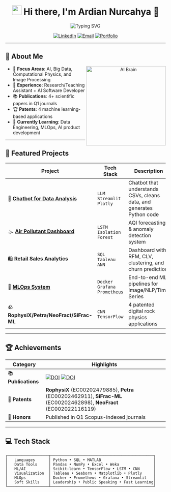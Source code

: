 <h1 align="center">
  <img src="https://media.giphy.com/media/hvRJCLFzcasrR4ia7z/giphy.gif" width="30px"/> 
  Hi there, I'm Ardian Nurcahya 👋
</h1>

<p align="center">
  <img src="https://readme-typing-svg.demolab.com?font=Fira+Code&weight=500&size=22&duration=3000&pause=1000&color=58A6FF&center=true&vCenter=true&width=500&lines=AI+Developer+%E2%80%A2+Data+Scientist;MLOps+Learner+%E2%80%A2+Open+Source+Enthusiast" alt="Typing SVG" />
</p>

<div align="center">
  
[![LinkedIn](https://img.shields.io/badge/LinkedIn-0077B5?style=for-the-badge&logo=linkedin&logoColor=white)](https://linkedin.com/in/ardiannurcahya436)
[![Email](https://img.shields.io/badge/Gmail-D14836?style=for-the-badge&logo=gmail&logoColor=white)](mailto:ardiannurcahya436@gmail.com)
[![Portfolio](https://img.shields.io/badge/Portfolio-4285F4?style=for-the-badge&logo=google-chrome&logoColor=white)](https://sites.google.com/view/ardianportofolio)
  
</div>

---

## 🧠 **About Me**

<p align="center">
  <img src="https://github.com/ardiannurcahya/ardiannurcahya/blob/main/ai-brain.gif?raw=true" width="250" align="right" alt="AI Brain">
</p>

- 🔬 **Focus Areas**: AI, Big Data, Computational Physics, and Image Processing  
- 💼 **Experience**: Research/Teaching Assistant + AI Software Developer  
- 📚 **Publications**: 4+ scientific papers in Q1 journals  
- 🏆 **Patents**: 4 machine learning-based applications  
- 🌱 **Currently Learning**: Data Engineering, MLOps, AI product development  

---

## 🚀 **Featured Projects**

<div align="center">

| Project | Tech Stack | Description |
|---------|------------|-------------|
| 🧠 **[Chatbot for Data Analysis](https://sites.google.com/view/ardianportofolio/projects/chatbot-data-analysis-coder)** | `LLM` `Streamlit` `Plotly` | Chatbot that understands CSVs, cleans data, and generates Python code |
| 🌫️ **[Air Pollutant Dashboard](https://sites.google.com/view/ardianportofolio/Retail-Sales-Analysis/on-going-air-pollutant-monitoring)** | `LSTM` `Isolation Forest` | AQI forecasting & anomaly detection system |
| 🛍️ **[Retail Sales Analytics](https://sites.google.com/view/ardianportofolio/Retail-Sales-Analysis/retail-sales-analysis)** | `SQL` `Tableau` `ANN` | Dashboard with RFM, CLV, clustering, and churn prediction |
| 🔧 **[MLOps System](https://github.com/ardiannurcahya/Development-Operation-Machine-Learning-System)** | `Docker` `Grafana` `Prometheus` | End-to-end ML pipelines for Image/NLP/Time Series |
| 🪨 **RophysiX/Petra/NeoFract/SiFrac-ML** | `CNN` `TensorFlow` | 4 patented digital rock physics applications |

</div>

---

## 🏆 **Achievements**

<div align="center">

| Category | Highlights |
|----------|------------|
| 📚 **Publications** | [![DOI](https://img.shields.io/badge/DOI-10.3390%2Fapp14177509-blue)](https://doi.org/10.3390/app14177509) [![DOI](https://img.shields.io/badge/DOI-10.1088%2F1402--4896%2Fad9d08-blue)](https://doi.org/10.1088/1402-4896/ad9d08) |
| 📜 **Patents** | **RophysiX** (EC00202479885), **Petra** (EC00202462911), **SiFrac-ML** (EC00202462898), **NeoFract** (EC002022116119) |
| 🏅 **Honors** | Published in Q1 Scopus-indexed journals |

</div>

---

## 💻 **Tech Stack**

```text
┌──────────────────┬─────────────────────────────────────────────┐
│   Languages      │ Python • SQL • MATLAB                       │
│   Data Tools     │ Pandas • NumPy • Excel • Weka               │
│   ML/AI          │ Scikit-learn • TensorFlow • LSTM • CNN      │
│   Visualization  │ Tableau • Seaborn • Matplotlib • Plotly     │
│   MLOps          │ Docker • Prometheus • Grafana • Streamlit   │
│   Soft Skills    │ Leadership • Public Speaking • Fast Learning│
└──────────────────┴─────────────────────────────────────────────┘
